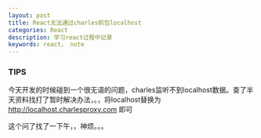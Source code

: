 ```yaml
---
layout: post
title: React无法通过charles抓包localhost
categories: React
description: 学习react过程中记录
keywords: react， note
---
```

### TIPS
今天开发的时候碰到一个很无语的问题，charles监听不到localhost数据。查了半天资料找打了暂时解决办法，。，将localhost替换为 http://localhost.charlesproxy.com 即可
 
这个问了找了一下午，，神烦。。。